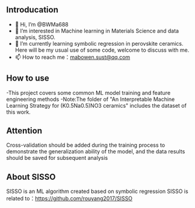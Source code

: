 Introducation
-------------
- 👋 Hi, I’m @BWMa688
- 👀 I’m interested in Machine learning in Materials Science and data analysis, SISSO.
- 🌱 I’m currently learning symbolic regression in perovskite ceramics. Here will be my usual use of some code, welcome to discuss with me.
- 📫 How to reach me：mabowen.sust@qq.com 

How to use
-------------
-This project covers some common ML model training and feature engineering methods
-Note:The folder of "An Interpretable Machine Learning Strategy for (K0.5Na0.5)NO3 ceramics" includes the dataset of this work.

Attention
-------------
Cross-validation should be added during the training process to demonstrate the generalization ability of the model, and the data results should be saved for subsequent analysis

About SISSO
-------------
SISSO is an ML algorithm created based on symbolic regression
SISSO is related to：https://github.com/rouyang2017/SISSO



<!---
BWMa688/BWMa688 is a ✨ special ✨ repository because its `README.md` (this file) appears on your GitHub profile.
You can click the Preview link to take a look at your changes.
--->
